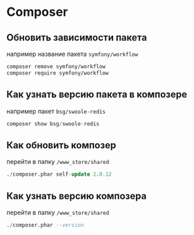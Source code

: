 # Composer

## Обновить зависимости пакета

например название пакета `symfony/workflow`

```html
composer remove symfony/workflow
composer require symfony/workflow
```

## Как узнать версию пакета в композере

например пакет `bsg/swoole-redis`

```sql
composer show bsg/swoole-redis
```

## Как обновить композер

перейти в папку `/www_store/shared`

```sql
./composer.phar self-update 2.0.12
```

## Как узнать версию композера

перейти в папку `/www_store/shared`

```sql
./composer.phar --version
```